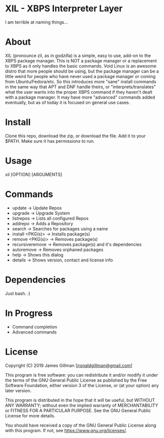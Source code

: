 # XIL - XBPS Interpreter Layer
I am terrible at naming things...

# About
XIL (pronounce zil, as in god*zil*la) is a simple, easy to use, add-on to the XBPS package manager.
This is NOT a package manager or a replacement to XBPS as it only handles the basic commands.
Void Linux is an awesome distro that more people should be using, but the package manager can be a little weird for people who have never used a package manager or coming from Ubuntu/Fedora/etc.
So this introduces more "sane" install commands in the same way that APT and DNF handle theirs, or "interprets/translates" what the user wants into the proper XBPS command if they haven't dealt with a package manager.
It may have more "advanced" commands added eventually, but as of today it is focused on general use cases.

# Install
Clone this repo, download the zip, or download the file. Add it to your $PATH. Make sure it has permissions to run.

# Usage
xil [OPTION] [ARGUMENTS]

# Commands
- update            -> Update Repos
- upgrade           -> Upgrade System
- listrepos         -> Lists all configured Repos
- addrepo <ARGS>    -> Adds a Repository
- search <NAME>     -> Searches for packages using a name
- install <PKG(s)>  -> Installs package(s)
- remove <PKG(s)>   -> Removes package(s)
- recursiveremove   -> Removes package(s) and it's dependencies
- autoremove        -> Removes orphaned packages
- help              -> Shows this dialog
- details           -> Shows version, contact and license info

# Dependencies
Just bash. :)

# In Progress
- Command completion
- Advanced commands

# License

Copyright (C) 2019  James Gillman [jronaldgillman@gmail.com]

This program is free software: you can redistribute it and/or modify
it under the terms of the GNU General Public License as published by
the Free Software Foundation, either version 3 of the License, or
(at your option) any later version.

This program is distributed in the hope that it will be useful,
but WITHOUT ANY WARRANTY; without even the implied warranty of
MERCHANTABILITY or FITNESS FOR A PARTICULAR PURPOSE.  See the
GNU General Public License for more details.

You should have received a copy of the GNU General Public License
along with this program.  If not, see <https://www.gnu.org/licenses/>.

